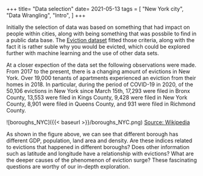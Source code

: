 +++
title= "Data selection"
date= 2021-05-13
tags = [
    "New York city",
    "Data Wrangling",
    "Intro",
]
+++

Initially the selection of data was based on something that had impact on people within cities,
along with being something that was possbile to find in a public data base. The [Eviction dataset](imgur.com)
fitted those criteria, along with the fact it is rather suble why you would be evicted, which could be explored
further with machine learning and the use of other data sets.


At a closer expection of the data set the following observations were made.
From 2017 to the present, there is a changing amount of evictions in New York. 
Over 19,000 tenants of apartments experienced an eviction from their homes in 2018. In particular,
during the period of COVID-19 in 2020, of the 50,106 evictions in New York since March 15th,
17,293 were filed in Bronx County, 13,553 were filed in Kings County, 9,428 were filed in New York County,
8,901 were filed in Queens County, and 931 were filed in Richmond County.

![boroughs_NYC]({{< baseurl >}}/boroughs_NYC.png)
[Source: Wikipedia](https://en.wikipedia.org/wiki/Boroughs_of_New_York_City)


As shown in the figure above, we can see that different borough has different GDP,
population, land area and density. 
Are these indices related to evictions that happened in different boroughs? 
Does other information such as latitude and longitude have a relationship with evictions?
What are the deeper causes of the phenomenon of eviction surge? These fascinating questions
are worthy of our in-depth exploration.

